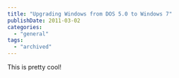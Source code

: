 ```yaml
---
title: "Upgrading Windows from DOS 5.0 to Windows 7"
publishDate: 2011-03-02
categories: 
  - "general"
tags:
  - "archived"
---
```


This is pretty cool!
